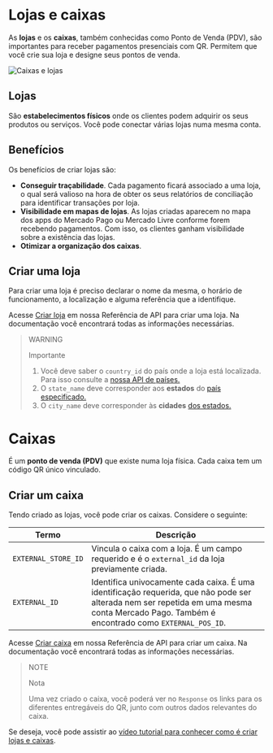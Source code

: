 # Lojas e caixas

As **lojas** e os **caixas**, também conhecidas como Ponto de Venda (PDV), são importantes para receber pagamentos presenciais com QR. Permitem que você crie sua loja e designe seus pontos de venda.

![Caixas e lojas](mobile/stores_pos.pt.png)

## Lojas

São **estabelecimentos físicos** onde os clientes podem adquirir os seus produtos ou serviços. Você pode conectar várias lojas numa mesma conta.

## Benefícios

Os benefícios de criar lojas são:

- **Conseguir traçabilidade**. Cada pagamento ficará associado a uma loja, o qual será valioso na hora de obter os seus relatórios de conciliação para identificar transações por loja.
- **Visibilidade em mapas de lojas**.  As lojas criadas aparecem no mapa dos apps do Mercado Pago ou Mercado Livre conforme forem recebendo pagamentos. Com isso, os clientes ganham visibilidade sobre a existência das lojas.
- **Otimizar a organização dos caixas**.

## Criar uma loja

Para criar uma loja é preciso declarar o nome da mesma, o horário de funcionamento, a localização e alguma referência que a identifique.

Acesse [Criar loja](https://www.mercadopago[FAKER][URL][DOMAIN]/developers/pt/reference/stores/_users_user_id_stores/post) em nossa Referência de API para criar uma loja. Na documentação você encontrará todas as informações necessárias.

> WARNING
>
> Importante
>
> 1. Você deve saber o `country_id` do país onde a loja está localizada. Para isso consulte a [nossa API de países.](https://api.mercadolibre.com/countries)
> 2. O `state_name` deve corresponder aos **estados** do [país especificado.](https://api.mercadolibre.com/countries/$country_id)
> 3. O `city_name` deve corresponder às **cidades** [dos estados.](https://api.mercadolibre.com/states/$state_id)

# Caixas

É um **ponto de venda (PDV)** que existe numa loja física. Cada caixa tem um código QR único vinculado.

## Criar um caixa

Tendo criado as lojas, você pode criar os caixas. Considere o seguinte:

| Termo | Descrição |
| --- | --- |
| `EXTERNAL_STORE_ID` | Vincula o caixa com a loja. É um campo requerido e é o `external_id` da loja previamente criada. |
| `EXTERNAL_ID` | Identifica univocamente cada caixa. É uma identificação requerida, que não pode ser alterada nem ser repetida em uma mesma conta Mercado Pago. Também é encontrado como `EXTERNAL_POS_ID`. |

Acesse [Criar caixa](https://www.mercadopago[FAKER][URL][DOMAIN]/developers/pt/reference/pos/_pos/post) em nossa Referência de API para criar um caixa. Na documentação você encontrará todas as informações necessárias.

> NOTE
>
> Nota
>
>
> Uma vez criado o caixa, você poderá ver no `Response` os links para os diferentes entregáveis do QR, junto com outros dados relevantes do caixa.

Se deseja, você pode assistir ao [vídeo tutorial para conhecer como é criar lojas e caixas](/developers/pt/docs/qr-code/resources/tutorial-videos/qr-videos-attended).